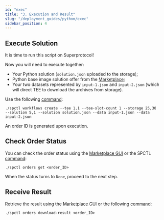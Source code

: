 ```yaml
---
id: "exec"
title: "3. Execution and Result"
slug: "/deployment_guides/python/exec"
sidebar_position: 4
---
```


## Execute Solution

It is time to run this script on Superprotocol!

Now you will need to execute together:

* Your Python solution (`solution.json` uploaded to the storage);
* Python base image solution offer from the [Marketplace](https://marketplace.superprotocol.com/solutions?offerId=5&offer=offerId%3D5);
* Your two datasets represented by `input-1.json` and `input-2.json` (which will direct TEE to download the archives from storage).

Use the following [command](/developers/cli_commands/workflows/create):

```
./spctl workflows create --tee 1,1 --tee-slot-count 1 --storage 25,30 --solution 5,1 --solution solution.json --data input-1.json --data input-2.json
```

An order ID is generated upon execution.

## Check Order Status

You can check the order status using the [Marketplace GUI](/developers/marketplace) or the SPCTL [command](/developers/cli_commands/orders/get):

```
./spctl orders get <order_ID>
```

When the status turns to `Done`, proceed to the next step.

## Receive Result

Retrieve the result using the [Marketplace GUI](/developers/marketplace) or the following [command](/developers/cli_commands/orders/download-result):

```
./spctl orders download-result <order_ID>
```

